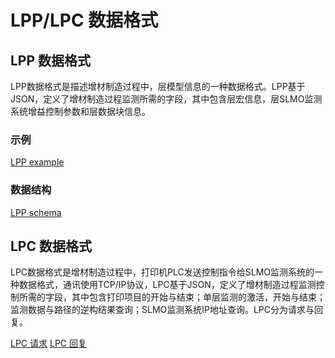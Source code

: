# LPP/LPC 数据格式

## LPP 数据格式

LPP数据格式是描述增材制造过程中，层模型信息的一种数据格式。LPP基于JSON，定义了增材制造过程监测所需的字段，其中包含层宏信息，层SLMO监测系统增益控制参数和层数据块信息。

### 示例

[LPP example](./lpp-example.json)

### 数据结构

[LPP schema](./lpp-data-schema.json)

## LPC 数据格式

LPC数据格式是增材制造过程中，打印机PLC发送控制指令给SLMO监测系统的一种数据格式，通讯使用TCP/IP协议，LPC基于JSON，定义了增材制造过程监测控制所需的字段，其中包含打印项目的开始与结束；单层监测的激活，开始与结束；监测数据与路径的逆构结果查询；SLMO监测系统IP地址查询。LPC分为请求与回复。

[LPC 请求](./lpc-request/)
[LPC 回复](./lpc-response/)